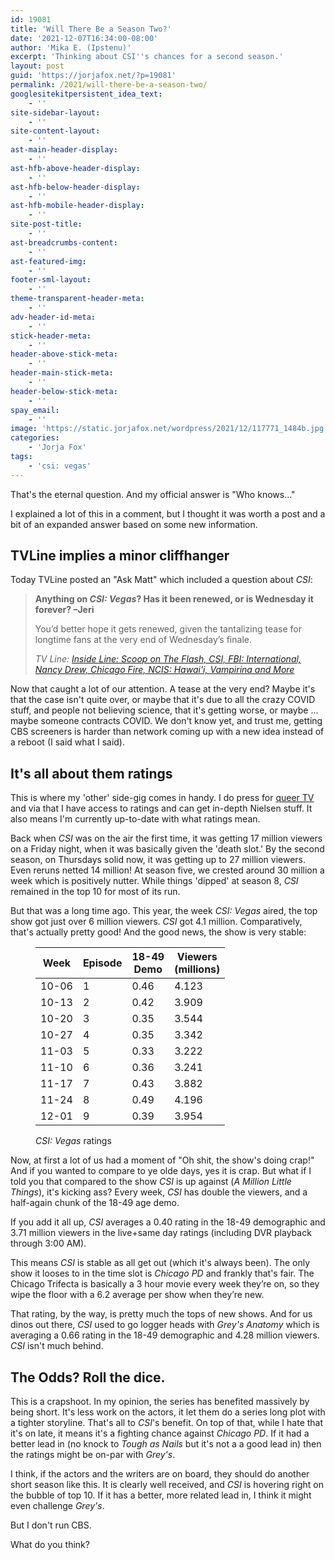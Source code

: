 ```yaml
---
id: 19081
title: 'Will There Be a Season Two?'
date: '2021-12-07T16:34:00-08:00'
author: 'Mika E. (Ipstenu)'
excerpt: 'Thinking about CSI''s chances for a second season.'
layout: post
guid: 'https://jorjafox.net/?p=19081'
permalink: /2021/will-there-be-a-season-two/
googlesitekitpersistent_idea_text:
    - ''
site-sidebar-layout:
    - ''
site-content-layout:
    - ''
ast-main-header-display:
    - ''
ast-hfb-above-header-display:
    - ''
ast-hfb-below-header-display:
    - ''
ast-hfb-mobile-header-display:
    - ''
site-post-title:
    - ''
ast-breadcrumbs-content:
    - ''
ast-featured-img:
    - ''
footer-sml-layout:
    - ''
theme-transparent-header-meta:
    - ''
adv-header-id-meta:
    - ''
stick-header-meta:
    - ''
header-above-stick-meta:
    - ''
header-main-stick-meta:
    - ''
header-below-stick-meta:
    - ''
spay_email:
    - ''
image: 'https://static.jorjafox.net/wordpress/2021/12/117771_1484b.jpg'
categories:
    - 'Jorja Fox'
tags:
    - 'csi: vegas'
---
```


<p>That's the eternal question. And my official answer is "Who knows..."</p>

<p>I explained a lot of this in a comment, but I thought it was worth a post and a bit of an expanded answer based on some new information.</p>

<h2 id="h-tvline-implies-a-minor-cliffhanger">TVLine implies a minor cliffhanger</h2>

<p>Today TVLine posted an "Ask Matt" which included a question about <em>CSI</em>:</p>

<blockquote class="wp-block-quote"><p><strong>Anything on <em>CSI: Vegas</em>? Has it been renewed, or is Wednesday it forever? –Jeri</strong></p><p>You’d better hope it gets renewed, given the tantalizing tease for longtime fans at the very end of Wednesday’s finale.</p><cite>TV Line: <a href="https://tvline.com/2021/12/06/chicago-fire-spoilers-brett-amelia-vampirina-no-season-4/">Inside Line: Scoop on <em>The Flash, CSI, FBI: International, Nancy Drew, Chicago Fire, NCIS: Hawai'i, Vampirina</em> and More</a></cite></blockquote>

<p>Now that caught a lot of our attention. A tease at the very end? Maybe it's that the case isn't quite over, or maybe that it's due to all the crazy COVID stuff, and people not believing science, that it's getting worse, or maybe ... maybe someone contracts COVID. We don't know yet, and trust me, getting CBS screeners is harder than network coming up with a new idea instead of a reboot (I said what I said).</p>

<h2 id="h-it-s-all-about-them-ratings">It's all about them ratings</h2>

<p>This is where my 'other' side-gig comes in handy. I do press for <a href="https://lezwatchtv.com">queer TV</a> and via that I have access to ratings and can get in-depth Nielsen stuff. It also means I'm currently up-to-date with what ratings mean.</p>

<p>Back when <em>CSI</em> was on the air the first time, it was getting 17 million viewers on a Friday night, when it was basically given the 'death slot.'  By the second season, on Thursdays solid now, it was getting up to 27 million viewers. Even reruns netted 14 million! At season five, we crested around 30 million a week which is positively nutter. While things 'dipped' at season 8, <em>CSI</em> remained in the top 10 for most of its run.</p>

<p>But that was a long time ago. This year, the week <em>CSI: Vegas</em> aired, the top show got just over 6 million viewers. <em>CSI</em> got 4.1 million. Comparatively, that's actually pretty good! And the good news, the show is very stable:</p>

<figure class="wp-block-table is-style-stripes"><table><thead><tr><th>Week</th><th>Episode</th><th>18-49<br><strong>Demo</strong></th><th>Viewers<br>(millions)</th></tr></thead><tbody><tr><td>10-06</td><td>1</td><td>0.46</td><td>4.123</td></tr><tr><td>10-13</td><td>2</td><td>0.42</td><td>3.909</td></tr><tr><td>10-20</td><td>3</td><td>0.35</td><td>3.544</td></tr><tr><td>10-27</td><td>4</td><td>0.35</td><td>3.342</td></tr><tr><td>11-03</td><td>5</td><td>0.33</td><td>3.222</td></tr><tr><td>11-10</td><td>6</td><td>0.36</td><td>3.241</td></tr><tr><td>11-17</td><td>7</td><td>0.43</td><td>3.882</td></tr><tr><td>11-24</td><td>8</td><td>0.49</td><td>4.196</td></tr><tr><td>12-01</td><td>9</td><td>0.39</td><td>3.954</td></tr></tbody></table><figcaption><em>CSI: Vegas</em> ratings</figcaption></figure>

<p>Now, at first a lot of us had a moment of "Oh shit, the show's doing crap!" And if you wanted to compare to ye olde days, yes it is crap. But what if I told you that compared to the show <em>CSI</em> is up against (<em>A Million Little Things</em>), it's kicking ass? Every week, <em>CSI</em> has double the viewers, and a half-again chunk of the 18-49 age demo.</p>

<p>If you add it all up, <em>CSI </em>averages a 0.40 rating in the 18-49 demographic and 3.71 million viewers in the live+same day ratings (including DVR playback through 3:00 AM). </p>

<p>This means <em>CSI</em> is stable as all get out (which it's always been). The only show it looses to in the time slot is <em>Chicago PD</em> and frankly that's fair. The Chicago Trifecta is basically a 3 hour movie every week they’re on, so they wipe the floor with a 6.2 average per show when they’re new.</p>

<p>That rating, by the way, is pretty much the tops of new shows. And for us dinos out there, <em>CSI</em> used to go logger heads with <em>Grey's Anatomy</em> which is averaging a 0.66 rating in the 18-49 demographic and 4.28 million viewers.  <em>CSI</em> isn't much behind.</p>

<h2 id="h-the-odds-roll-the-dice">The Odds? Roll the dice.</h2>

<p>This is a crapshoot. In my opinion, the series has benefited massively by being short. It's less work on the actors, it let them do a series long plot with a tighter storyline. That's all to <em>CSI</em>'s benefit. On top of that, while I hate that it's on late, it means it's a fighting chance against <em>Chicago PD</em>. If it had a better lead in (no knock to <em>Tough as Nails</em> but it's not a a good lead in) then the ratings might be on-par with <em>Grey's</em>.</p>

<p>I think, if the actors and the writers are on board, they should do another short season like this. It is clearly well received, and <em>CSI</em> is hovering right on the bubble of top 10. If it has a better, more related lead in, I think it might even challenge <em>Grey's</em>.</p>

<p>But I don't run CBS.</p>

<p>What do you think?</p>
